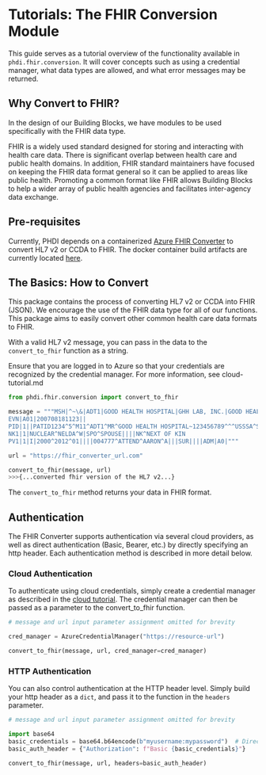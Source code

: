 # Tutorials: The FHIR Conversion Module

This guide serves as a tutorial overview of the functionality available in `phdi.fhir.conversion`. It will cover concepts such as using a credential manager, what data types are allowed, and what error messages may be returned. 

## Why Convert to FHIR?
In the design of our Building Blocks, we have modules to be used specifically with the FHIR data type. 

FHIR is a widely used standard designed for storing and interacting with health care data. There is significant overlap between health care and public health domains. In addition, FHIR standard maintainers have focused on keeping the FHIR data format general so it can be applied to areas like public health. Promoting a common format like FHIR allows Building Blocks to help a wider array of public health agencies and facilitates inter-agency data exchange.

## Pre-requisites
Currently, PHDI depends on a containerized [Azure FHIR Converter](https://github.com/microsoft/FHIR-Converter) to convert HL7 v2 or CCDA to FHIR. The docker container build artifacts are currently located [here](https://github.com/CDCgov/phdi-google-cloud/tree/main/cloud-run/fhir-converter).

[//]: # (TODO The cloud converter containerized solution and its documentation will move to the PHDI library, but this migration hasn't been completed yet. Once the container has been migrated, this will need to be updated to point to the correct location.)

## The Basics: How to Convert
This package contains the process of converting HL7 v2 or CCDA into FHIR (JSON). We encourage the use of the FHIR data type for all of our functions. This package aims to easily convert other common health care data formats to FHIR. 

With a valid HL7 v2 message, you can pass in the data to the `convert_to_fhir` function as a string. 

Ensure that you are logged in to Azure so that your credentials are recognized by the credential manager. For more information, see cloud-tutorial.md 

```python
from phdi.fhir.conversion import convert_to_fhir

message = """MSH|^~\&|ADT1|GOOD HEALTH HOSPITAL|GHH LAB, INC.|GOOD HEALTH HOSPITAL|198808181126|SECURITY|ADT^A01^ADT_A01|MSG00001|P|2.8||
EVN|A01|200708181123||
PID|1||PATID1234^5^M11^ADT1^MR^GOOD HEALTH HOSPITAL~123456789^^^USSSA^SS||EVERYMAN^ADAM^A^III||19610615|M||C|2222 HOME STREET^^GREENSBORO^NC^27401-1020|GL|(555) 555-2004|(555)555-2004||S||PATID12345001^2^M10^ADT1^AN^A|444333333|987654^NC|
NK1|1|NUCLEAR^NELDA^W|SPO^SPOUSE||||NK^NEXT OF KIN
PV1|1|I|2000^2012^01||||004777^ATTEND^AARON^A|||SUR||||ADM|A0|"""

url = "https://fhir_converter_url.com"

convert_to_fhir(message, url)
>>>{...converted fhir version of the HL7 v2...}
```

The `convert_to_fhir` method returns your data in FHIR format.

## Authentication
The FHIR Converter supports authentication via several cloud providers, as well as direct authentication (Basic, Bearer, etc.) by directly specifying an http header. Each authentication method is described in more detail below.

### Cloud Authentication
To authenticate using cloud credentials, simply create a credential manager as described in the [cloud tutorial](cloud-tutorial.md). The credential manager can then be passed as a parameter to the convert_to_fhir function.

```python
# message and url input parameter assignment omitted for brevity

cred_manager = AzureCredentialManager("https://resource-url")

convert_to_fhir(message, url, cred_manager=cred_manager)
```

### HTTP Authentication
You can also control authentication at the HTTP header level. Simply build your http header as a `dict`, and pass it to the function in the `headers` parameter.

```python
# message and url input parameter assignment omitted for brevity

import base64
basic_credentials = base64.b64encode(b"myusername:mypassword")  # Direct password assignment shown for simplicity. Passwords should not be directly placed in code.
basic_auth_header = {"Authorization": f"Basic {basic_credentials}"}

convert_to_fhir(message, url, headers=basic_auth_header)
```
